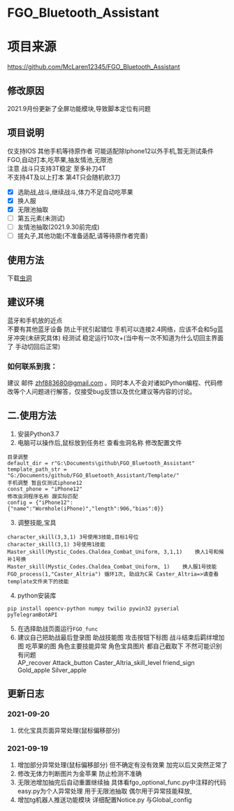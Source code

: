 ﻿# FGO_Bluetooth_Assistant
# 项目来源
https://github.com/McLaren12345/FGO_Bluetooth_Assistant
## 修改原因
2021.9月份更新了全屏功能模块,导致脚本定位有问题
## 项目说明
仅支持IOS 其他手机等待原作者 可能适配除Iphone12以外手机,暂无测试条件  
FGO,自动打本,吃苹果,抽友情池,无限池  
注意 战斗只支持3T稳定 至多补刀4T  
不支持4T及以上打本  第4T只会随机砍3刀
- [x] 选助战,战斗,继续战斗,体力不足自动吃苹果
- [x] 换人服
- [x] 无限池抽取
- [ ] 第五元素(未测试)
- [ ] 友情池抽取(2021.9.30前完成)
- [ ] 搓丸子,其他功能(不准备适配,请等待原作者完善)
## 使用方法
下载[虫洞](https://er.run/)
## 建议环境
蓝牙和手机放的近点  
不要有其他蓝牙设备 防止干扰引起错位
手机可以连接2.4网络，应该不会和5g蓝牙冲突(未研究具体)
经测试 稳定运行10次+(当中有一次不知道为什么切回主界面了 手动切回后正常)
### 如何联系到我：
建议 邮件 <zhf883680@gmail.com> 。同时本人不会对诸如Python编程、代码修改等个人问题进行解答，仅接受bug反馈以及优化建议等内容的讨论。

## 二.使用方法
1. 安装Python3.7  
2. 电脑可以操作后,鼠标放到任务栏 查看虫洞名称 修改配置文件 
```
目录调整
default_dir = r"G:\Documents\github\FGO_Bluetooth_Assistant"
template_path_str = "G:/Documents/github/FGO_Bluetooth_Assistant/Template/"
手机调整 暂且仅测试iphone12
const_phone = "iPhone12" 
修改虫洞程序名称 跟实际匹配
config = {"iPhone12":{"name":"Wormhole(iPhone)","length":906,"bias":0}}
``` 
3. 调整技能,宝具  
```
character_skill(3,3,1) 3号使用3技能,目标1号位
character_skill(3,1) 3号使用1技能
Master_skill(Mystic_Codes.Chaldea_Combat_Uniform, 3,1,1)    换人1号和候补1号换
Master_skill(Mystic_Codes.Chaldea_Combat_Uniform, 1)    换人服1号技能
FGO_process(1,"Caster_Altria") 循环1次, 助战为C呆 Caster_Altria=>请查看template文件夹下的技能
```
4. python安装库
```
pip install opencv-python numpy twilio pywin32 pyserial pyTelegramBotAPI
```
5. 在选择助战页面运行`FGO_func`
6. 建议自己把助战最后登录图 助战技能图 攻击按钮下标图 战斗结束后羁绊增加图 吃苹果的图 角色主要技能异常 角色宝具图片 都自己截取下 不然可能识别有问题  
AP_recover  Attack_button  Caster_Altria_skill_level  friend_sign Gold_apple  Silver_apple

## 更新日志
### 2021-09-20
1. 优化宝具页面异常处理(鼠标偏移部分)

### 2021-09-19
1. 增加部分异常处理(鼠标偏移部分) 但不确定有没有效果 加完以后又突然正常了
2. 修改无体力判断图片为金苹果 防止检测不准确
3. 无限池增加抽完后自动重置继续抽 具体看fgo_optional_func.py中注释的代码
  easy.py为个人异常处理 用于无限池抽取 偶尔用于异常技能释放,
4. 增加tg机器人推送功能模块 详细配置Notice.py 与Global_config